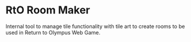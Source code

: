 # RtO Room Maker

Internal tool to manage tile functionality with tile art to create rooms to be used in Return to Olympus Web Game.
